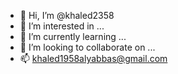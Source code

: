 - 👋 Hi, I’m @khaled2358
- 👀 I’m interested in ...
- 🌱 I’m currently learning ...
- 💞️ I’m looking to collaborate on ...
- 📫 khaled1958alyabbas@gmail.com

<!---
khaled2358/khaled2358 is a ✨ special ✨ repository because its `README.md` (this file) appears on your GitHub profile.
You can click the Preview link to take a look at your changes.
--->

